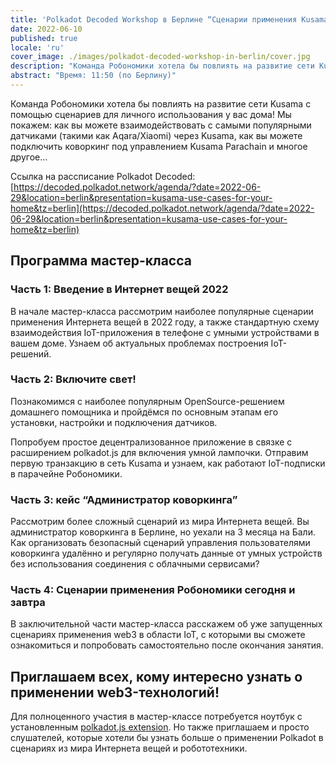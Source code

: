 ```yaml
---
title: 'Polkadot Decoded Workshop в Берлине “Сценарии применения Kusama для вашего дома”'
date: 2022-06-10
published: true
locale: 'ru'
cover_image: ./images/polkadot-decoded-workshop-in-berlin/cover.jpg
description: "Команда Робономики хотела бы повлиять на развитие сети Kusama с помощью сценариев для личного использования у вас дома! Мы покажем: как вы можете взаимодействовать с самыми популярными датчиками (такими как Aqara/Xiaomi) через Kusama, как вы можете подключить коворкинг под управлением Kusama Parachain и многое другое…"
abstract: "Время: 11:50 (по Берлину)"
---
```


Команда Робономики хотела бы повлиять на развитие сети Kusama с помощью сценариев для личного использования у вас дома! Мы покажем: как вы можете взаимодействовать с самыми популярными датчиками (такими как Aqara/Xiaomi) через Kusama, как вы можете подключить коворкинг под управлением Kusama Parachain и многое другое…

Ссылка на рассписание Polkadot Decoded: [https://decoded.polkadot.network/agenda/?date=2022-06-29&location=berlin&presentation=kusama-use-cases-for-your-home&tz=berlin](https://decoded.polkadot.network/agenda/?date=2022-06-29&location=berlin&presentation=kusama-use-cases-for-your-home&tz=berlin)

## Программа мастер-класса

### Часть 1: Введение в Интернет вещей 2022

В начале мастер-класса рассмотрим наиболее популярные сценарии применения Интернета вещей в 2022 году, а также стандартную схему взаимодействия IoT-приложения в телефоне с умными устройствами в вашем доме. Узнаем об актуальных проблемах построения IoT-решений.

### Часть 2: Включите свет!

Познакомимся с наиболее популярным OpenSource-решением домашнего помощника и пройдёмся по основным этапам его установки, настройки и подключения датчиков.

Попробуем простое децентрализованное приложение в связке с расширением polkadot.js для включения умной лампочки. Отправим первую транзакцию в сеть Kusama и узнаем, как работают IoT-подписки в парачейне Робономики.

### Часть 3: кейс “Администратор коворкинга”

Рассмотрим более сложный сценарий из мира Интернета вещей. Вы администратор коворкинга в Берлине, но уехали на 3 месяца на Бали. Как организовать безопасный сценарий управления пользователями коворкинга удалённо и регулярно получать данные от умных устройств без использования соединения с облачными сервисами?

### Часть 4: Сценарии применения Робономики сегодня и завтра

В заключительной части мастер-класса расскажем об уже запущенных сценариях применения web3 в области IoT, с которыми вы сможете ознакомиться и попробовать самостоятельно после окончания занятия.

## Приглашаем всех, кому интересно узнать о применении web3-технологий!

Для полноценного участия в мастер-классе потребуется ноутбук с установленным [polkadot.js extension](https://polkadot.js.org/extension/). Но также приглашаем и просто слушателей, которые хотели бы узнать больше о применении Polkadot в сценариях из мира Интернета вещей и робототехники.